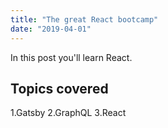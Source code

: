 ```yaml
---
title: "The great React bootcamp"
date: "2019-04-01"
---
```


In this post you'll learn React.

## Topics covered

1.Gatsby
2.GraphQL
3.React
